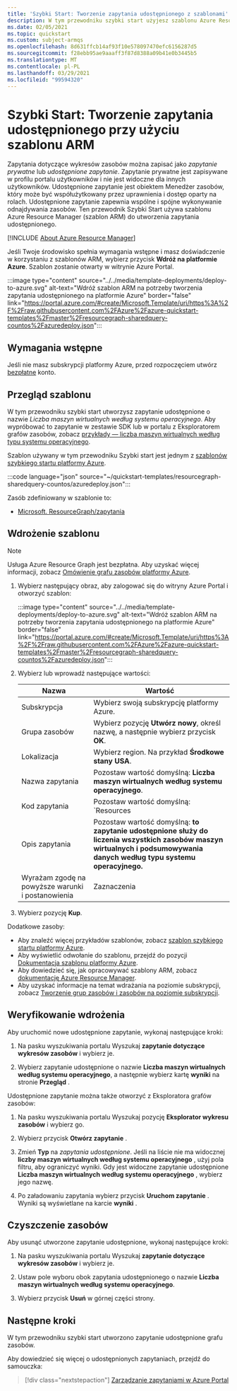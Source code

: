 ```yaml
---
title: 'Szybki Start: Tworzenie zapytania udostępnionego z szablonami'
description: W tym przewodniku szybki start użyjesz szablonu Azure Resource Manager (szablon ARM) do utworzenia zapytania udostępnionego grafu zasobów, które zlicza maszyny wirtualne według systemu operacyjnego.
ms.date: 02/05/2021
ms.topic: quickstart
ms.custom: subject-armqs
ms.openlocfilehash: 8d631ffcb14af93f10e578097470efc6156287d5
ms.sourcegitcommit: f28ebb95ae9aaaff3f87d8388a09b41e0b3445b5
ms.translationtype: MT
ms.contentlocale: pl-PL
ms.lasthandoff: 03/29/2021
ms.locfileid: "99594320"
---
```

# <a name="quickstart-create-a-shared-query-by-using-an-arm-template"></a>Szybki Start: Tworzenie zapytania udostępnionego przy użyciu szablonu ARM

Zapytania dotyczące wykresów zasobów można zapisać jako _zapytanie prywatne_ lub _udostępnione zapytanie_. Zapytanie prywatne jest zapisywane w profilu portalu użytkowników i nie jest widoczne dla innych użytkowników. Udostępnione zapytanie jest obiektem Menedżer zasobów, który może być współużytkowany przez uprawnienia i dostęp oparty na rolach. Udostępnione zapytanie zapewnia wspólne i spójne wykonywanie odnajdywania zasobów. Ten przewodnik Szybki Start używa szablonu Azure Resource Manager (szablon ARM) do utworzenia zapytania udostępnionego.

[!INCLUDE [About Azure Resource Manager](../../../includes/resource-manager-quickstart-introduction.md)]

Jeśli Twoje środowisko spełnia wymagania wstępne i masz doświadczenie w korzystaniu z szablonów ARM, wybierz przycisk **Wdróż na platformie Azure**. Szablon zostanie otwarty w witrynie Azure Portal.

:::image type="content" source="../../media/template-deployments/deploy-to-azure.svg" alt-text="Wdróż szablon ARM na potrzeby tworzenia zapytania udostępnionego na platformie Azure" border="false" link="https://portal.azure.com/#create/Microsoft.Template/uri/https%3A%2F%2Fraw.githubusercontent.com%2FAzure%2Fazure-quickstart-templates%2Fmaster%2Fresourcegraph-sharedquery-countos%2Fazuredeploy.json":::

## <a name="prerequisites"></a>Wymagania wstępne

Jeśli nie masz subskrypcji platformy Azure, przed rozpoczęciem utwórz [bezpłatne](https://azure.microsoft.com/free/) konto.

## <a name="review-the-template"></a>Przegląd szablonu

W tym przewodniku szybki start utworzysz zapytanie udostępnione o nazwie _Liczba maszyn wirtualnych według systemu operacyjnego_. Aby wypróbować to zapytanie w zestawie SDK lub w portalu z Eksploratorem grafów zasobów, zobacz [przykłady — liczba maszyn wirtualnych według typu systemu operacyjnego](./samples/starter.md#count-os).

Szablon używany w tym przewodniku Szybki start jest jednym z [szablonów szybkiego startu platformy Azure](https://azure.microsoft.com/resources/templates/resourcegraph-sharedquery-countos/).

:::code language="json" source="~/quickstart-templates/resourcegraph-sharedquery-countos/azuredeploy.json":::

Zasób zdefiniowany w szablonie to:

- [Microsoft. ResourceGraph/zapytania](/azure/templates/microsoft.resourcegraph/queries)

## <a name="deploy-the-template"></a>Wdrożenie szablonu

> [!NOTE]
> Usługa Azure Resource Graph jest bezpłatna. Aby uzyskać więcej informacji, zobacz [Omówienie grafu zasobów platformy Azure](./overview.md).

1. Wybierz następujący obraz, aby zalogować się do witryny Azure Portal i otworzyć szablon:

   :::image type="content" source="../../media/template-deployments/deploy-to-azure.svg" alt-text="Wdróż szablon ARM na potrzeby tworzenia zapytania udostępnionego na platformie Azure" border="false" link="https://portal.azure.com/#create/Microsoft.Template/uri/https%3A%2F%2Fraw.githubusercontent.com%2FAzure%2Fazure-quickstart-templates%2Fmaster%2Fresourcegraph-sharedquery-countos%2Fazuredeploy.json":::

1. Wybierz lub wprowadź następujące wartości:

   | Nazwa | Wartość |
   |------|-------|
   | Subskrypcja | Wybierz swoją subskrypcję platformy Azure. |
   | Grupa zasobów | Wybierz pozycję **Utwórz nowy**, określ nazwę, a następnie wybierz przycisk **OK**. |
   | Lokalizacja | Wybierz region. Na przykład **Środkowe stany USA**. |
   | Nazwa zapytania | Pozostaw wartość domyślną: **Liczba maszyn wirtualnych według systemu operacyjnego**. |
   | Kod zapytania | Pozostaw wartość domyślną: `Resources | where type =~ 'Microsoft.Compute/virtualMachines' | summarize count() by tostring(properties.storageProfile.osDisk.osType)` |
   | Opis zapytania | Pozostaw wartość domyślną: **to zapytanie udostępnione służy do liczenia wszystkich zasobów maszyn wirtualnych i podsumowywania danych według typu systemu operacyjnego.** |
   | Wyrażam zgodę na powyższe warunki i postanowienia | Zaznaczenia |

1. Wybierz pozycję **Kup**.

Dodatkowe zasoby:

- Aby znaleźć więcej przykładów szablonów, zobacz [szablon szybkiego startu platformy Azure](https://azure.microsoft.com/resources/templates/?resourceType=Microsoft.Authorization&pageNumber=1&sort=Popular).
- Aby wyświetlić odwołanie do szablonu, przejdź do pozycji [Dokumentacja szablonu platformy Azure](/azure/templates/microsoft.resourcegraph/allversions).
- Aby dowiedzieć się, jak opracowywać szablony ARM, zobacz [dokumentację Azure Resource Manager](../../azure-resource-manager/management/overview.md).
- Aby uzyskać informacje na temat wdrażania na poziomie subskrypcji, zobacz [Tworzenie grup zasobów i zasobów na poziomie subskrypcji](../../azure-resource-manager/templates/deploy-to-subscription.md).

## <a name="validate-the-deployment"></a>Weryfikowanie wdrożenia

Aby uruchomić nowe udostępnione zapytanie, wykonaj następujące kroki:

1. Na pasku wyszukiwania portalu Wyszukaj **zapytanie dotyczące wykresów zasobów** i wybierz je.

1. Wybierz zapytanie udostępnione o nazwie **Liczba maszyn wirtualnych według systemu operacyjnego**, a następnie wybierz kartę **wyniki** na stronie **Przegląd** .

Udostępnione zapytanie można także otworzyć z Eksploratora grafów zasobów:

1. Na pasku wyszukiwania portalu Wyszukaj pozycję **Eksplorator wykresu zasobów** i wybierz go.

1. Wybierz przycisk **Otwórz zapytanie** .

1. Zmień **Typ** na _zapytania udostępnione_. Jeśli na liście nie ma widocznej **liczby maszyn wirtualnych według systemu operacyjnego** , użyj pola filtru, aby ograniczyć wyniki. Gdy jest widoczne zapytanie udostępnione **Liczba maszyn wirtualnych według systemu operacyjnego** , wybierz jego nazwę.

1. Po załadowaniu zapytania wybierz przycisk **Uruchom zapytanie** . Wyniki są wyświetlane na karcie **wyniki** .

## <a name="clean-up-resources"></a>Czyszczenie zasobów

Aby usunąć utworzone zapytanie udostępnione, wykonaj następujące kroki:

1. Na pasku wyszukiwania portalu Wyszukaj **zapytanie dotyczące wykresów zasobów** i wybierz je.

1. Ustaw pole wyboru obok zapytania udostępnionego o nazwie **Liczba maszyn wirtualnych według systemu operacyjnego**.

1. Wybierz przycisk **Usuń** w górnej części strony.

## <a name="next-steps"></a>Następne kroki

W tym przewodniku szybki start utworzono zapytanie udostępnione grafu zasobów.

Aby dowiedzieć się więcej o udostępnionych zapytaniach, przejdź do samouczka:

> [!div class="nextstepaction"]
> [Zarządzanie zapytaniami w Azure Portal](./tutorials/create-share-query.md)